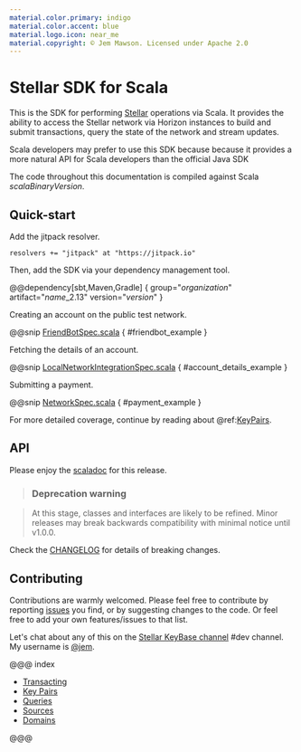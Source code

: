 ```yaml
---
material.color.primary: indigo
material.color.accent: blue
material.logo.icon: near_me
material.copyright: © Jem Mawson. Licensed under Apache 2.0
---
```


# Stellar SDK for Scala

This is the SDK for performing [Stellar](https://www.stellar.org/) operations via Scala. It provides the ability to
access the Stellar network via Horizon instances to build and submit transactions, query the state of the network and
stream updates.

Scala developers may prefer to use this SDK because because it provides a more natural API for Scala developers than the
official Java SDK

The code throughout this documentation is compiled against Scala $scalaBinaryVersion$.


## Quick-start

Add the jitpack resolver.

`resolvers += "jitpack" at "https://jitpack.io"`

Then, add the SDK via your dependency management tool.

@@dependency[sbt,Maven,Gradle] {
  group="$organization$"
  artifact="$name$_2.13"
  version="$version$"
}

Creating an account on the public test network.

@@snip [FriendBotSpec.scala](../../it/scala/stellar/sdk/FriendBotSpec.scala) { #friendbot_example }

Fetching the details of an account.

@@snip [LocalNetworkIntegrationSpec.scala](../../it/scala/stellar/sdk/LocalNetworkIntegrationSpec.scala) { #account_details_example }

Submitting a payment.

@@snip [NetworkSpec.scala](../../it/scala/stellar/sdk/LocalNetworkIntegrationSpec.scala) { #payment_example }

For more detailed coverage, continue by reading about @ref:[KeyPairs](key_pairs.md).

## API

Please enjoy the [scaladoc](api/stellar/sdk) for this release.


> ### Deprecation warning

> At this stage, classes and interfaces are likely to be refined. Minor releases may break backwards compatibility
with minimal notice until v1.0.0.

Check the [CHANGELOG](https://github.com/Synesso/scala-stellar-sdk/blob/master/CHANGELOG.md#changelog) for details of
breaking changes.


## Contributing

Contributions are warmly welcomed. Please feel free to contribute by reporting [issues](https://github.com/Synesso/scala-stellar-sdk/issues)
you find, or by suggesting changes to the code. Or feel free to add your own features/issues to that list.

Let's chat about any of this on the [Stellar KeyBase channel](https://keybase.io/team/stellar.public) #dev channel. My username
is [@jem](https://keybase.io/jem).


@@@ index

* [Transacting](transacting.md)
* [Key Pairs](key_pairs.md)
* [Queries](queries.md)
* [Sources](sources.md)
* [Domains](domains.md)

@@@
